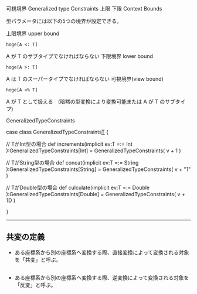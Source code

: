 可視境界
Generalized type Constraints
上限
下限
Context Bounds



型パラメータには以下の5つの境界が設定できる。

上限境界 upper bound
```
hoge[A <: T]
```
A が T のサブタイプでなければならない
下限境界 lower bound
```
hoge[A >: T]
```
A は T のスーパータイプでなければならない
可視境界(view bound)
```
hoge[A <% T]
```
A が T として扱える　(暗黙の型変換により変換可能または A が T のサブタイプ)



GeneralizedTypeConstraints



case class GeneralizedTypeConstraints[T](v:T) {
  
  // TがInt型の場合
  def increments(implicit ev:T =:= Int ):GeneralizedTypeConstraints[Int] = GeneralizedTypeConstraints( v + 1 )

  // TがString型の場合
  def concat(implicit ev:T =:= String ):GeneralizedTypeConstraints[String] = GeneralizedTypeConstraints( v + "1" )

  // TがDouble型の場合
  def culculate(implicit ev:T =:= Double ):GeneralizedTypeConstraints[Double] = GeneralizedTypeConstraints( v + 1D )

}

---

## 共変の定義
- ある座標系から別の座標系へ変換する際、直接変換によって変換される対象を「共変」と呼ぶ。

## 
- ある座標系から別の座標系へ変換する際、逆変換によって変換される対象を「反変」と呼ぶ。








